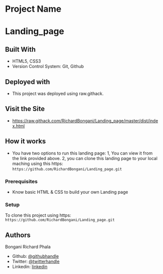 # Project Name
# Landing_page

## Built With
- HTML5, CSS3
- Version Control System: Git, Github

## Deployed with
- This project was deployed using raw.githack.

## Visit the Site
- https://raw.githack.com/RichardBongani/Landing_page/master/dist/index.html

## How it works
- You have two options to run this landing page: 1, You can view it from the link provided above. 2, you can clone this landing page to your local maching using this https: ```https://github.com/RichardBongani/Landing_page.git```

### Prerequisites
 - Know basic HTML & CSS to build your own Landing page

### Setup
To clone this project using https: ```https://github.com/RichardBongani/Landing_page.git```


## Authors

  Bongani Richard Phala
- Github: [@githubhandle](https://github.com/RichardBongani)
- Twitter: [@twitterhandle](https://github.com/Richard15391169)
- Linkedin: [linkedin](https://www.linkedin.com/in/richard-phala-078428113/)

